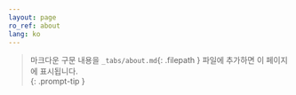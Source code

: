 ```yaml
---
layout: page
ro_ref: about
lang: ko
---
```

> 마크다운 구문 내용을 `_tabs/about.md`{: .filepath } 파일에 추가하면 이 페이지에 표시됩니다.  
{: .prompt-tip }
